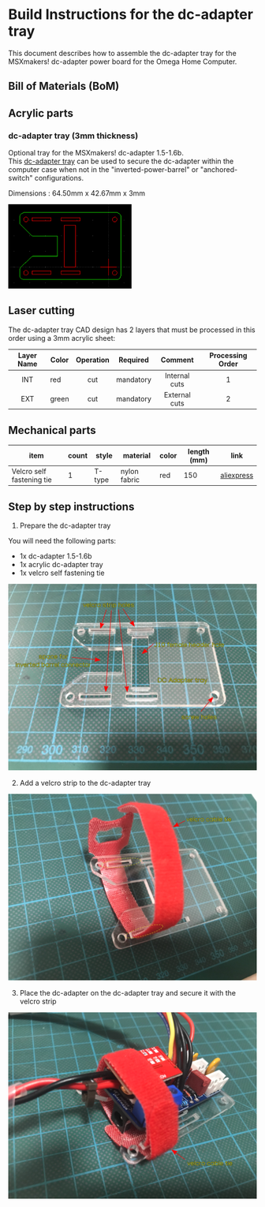 # Build Instructions for the dc-adapter tray

This document describes how to assemble the dc-adapter tray for the MSXmakers! dc-adapter power board for the Omega Home Computer.

## Bill of Materials (BoM)

## Acrylic parts

### dc-adapter tray (3mm thickness)

Optional tray for the MSXmakers! dc-adapter 1.5-1.6b.  
This [dc-adapter tray](dc-adaptor-1.6-tray+ready-to-lasercut-final.dxf) can be used to secure the dc-adapter within the computer case when not in the "inverted-power-barrel" or "anchored-switch" configurations.

Dimensions : 64.50mm x 42.67mm x 3mm

[<img src="images/cad-dc-adapter-tray-3mm.png" width="250"/>](images/cad-dc-adapter-tray-3mm.png)

## Laser cutting

The dc-adapter tray CAD design has 2 layers that must be processed in this order using a 3mm acrylic sheet:

|    Layer Name   | Color | Operation | Required  |             Comment            | Processing Order |
|:---------------:|-------|:---------:|-----------|:------------------------------:|:----------------:|
| INT             | red   |    cut    | mandatory |          Internal cuts         |         1        |
| EXT             | green |    cut    | mandatory |          External cuts         |         2        |

## Mechanical parts

| **item**                     | **count** | **style**         | **material**    | **color**  | **length (mm)** | **link**                                                            |
| ---------------------------- | --------- | ----------------- | --------------- | ---------- | --------------- | ------------------------------------------------------------------- |
| Velcro self fastening tie    | 1         | T-type            | nylon fabric    | red        | 150             | [aliexpress](https://www.aliexpress.com/item/1005002179614650.html) |


## Step by step instructions

1. Prepare the dc-adapter tray

You will need the following parts:
  * 1x dc-adapter 1.5-1.6b
  * 1x acrylic dc-adapter tray
  * 1x velcro self fastening tie

![](images/main-case-310-prepare-dc-adapter-tray-EN.png)

2. Add a velcro strip to the dc-adapter tray

![](images/main-case-320-add-velcro-to-dc-adapter-tray-EN.png)

3. Place the dc-adapter on the dc-adapter tray and secure it with the velcro strip

![](images/main-case-330-place-dc-adapter-on-tray-EN.png)



